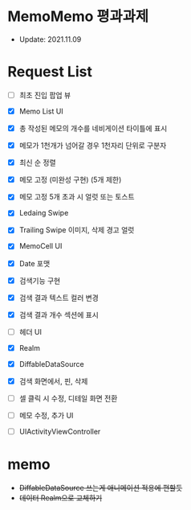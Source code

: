 # MemoMemo 평과과제

- Update: 2021.11.09

# Request List
- [ ] 최초 진입 팝업 뷰
- [x] Memo List UI
- [x] 총 작성된 메모의 개수를 네비게이션 타이틀에 표시
- [x] 메모가 1천개가 넘어갈 경우 1천자리 단위로 구분자
- [x] 최신 순 정렬
- [x] 메모 고정 (미완성 구현) (5개 제한)
- [x] 메모 고정 5개 초과 시 얼럿 또는 토스트 
- [x] Ledaing Swipe
- [x] Trailing Swipe 이미지, 삭제 경고 얼럿
- [x] MemoCell UI
- [x] Date 포맷
- [x] 검색기능 구현
- [x] 검색 결과 텍스트 컬러 변경
- [x] 검색 결과 개수 섹션에 표시
- [ ] 헤더 UI
- [x] Realm
- [x] DiffableDataSource
- [x] 검색 화면에서, 핀, 삭제
- [ ] 셀 클릭 시 수정, 디테일 화면 전환 
- [ ] 메모 수정, 추가 UI
- [ ] UIActivityViewController


# memo
- ~~DiffableDataSource 쓰는게 애니메이션 적용에 편할듯~~
- ~~데이터 Realm으로 교체하기~~